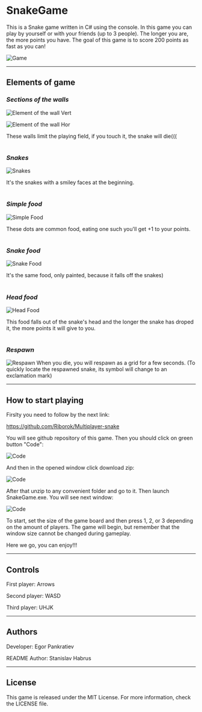 # **SnakeGame**

This is a Snake game written in C# using the console. In this game you can play by yourself or with your friends (up to 3 people). The longer you are, the more points you have. The goal of this game is to score 200 points as fast as you can!

![Game](https://i.imgur.com/EdTPSR5.png)

___

## **Elements of game**

### *Sections of the walls*

![Element of the wall Vert](https://i.imgur.com/eplSHVF.png)

![Element of the wall Hor](https://i.imgur.com/7xVNFgM.png)

These walls limit the playing field, if you touch it, the snake will die(((
#
### *Snakes*  

![Snakes](https://i.imgur.com/8SYepo6.png)

It's the snakes with a smiley faces at the beginning.
#
### *Simple food*

![Simple Food](https://i.imgur.com/HUKjuxv.png)

These dots are common food, eating one such you'll get +1 to your points.
#
### *Snake food*

![Snake Food](https://i.imgur.com/qWnJ6w8.png)

It's the same food, only painted, because it falls off the snakes)
#
### *Head food*

![Head Food](https://i.imgur.com/mwH3hll.png)

This food falls out of the snake's head and the longer the snake has droped it, the more points it will give to you.
#
### *Respawn*
![Respawn](https://i.imgur.com/hFY0r3a.gif)
When you die, you will respawn as a grid for a few seconds. (To quickly locate the respawned snake, its symbol will change to an exclamation mark)

___

## **How to start playing**

Firslty you need to follow by the next link:

https://github.com/Riborok/Multiplayer-snake

You will see github repository of this game. Then you should click on green button "Code":

![Code](https://i.imgur.com/Oa9fI7b.png)

And then in the opened window click download zip:

![Code](https://i.imgur.com/xuygBoD.png)

After that unzip to any convenient folder and go to it. Then launch SnakeGame.exe. You will see next window:

![Code](https://i.imgur.com/rKUj0H6.png)

To start, set the size of the game board and then press 1, 2, or 3 depending on the amount of players. The game will begin, but remember that the window size cannot be changed during gameplay.

Here we go, you can enjoy!!!

___

## **Controls**

First player: Arrows

Second player: WASD

Third player: UHJK

___

## **Authors**

Developer: Egor Pankratiev

README Author: Stanislav Habrus

___

## **License**

This game is released under the MIT License. For more information, check the LICENSE file.
